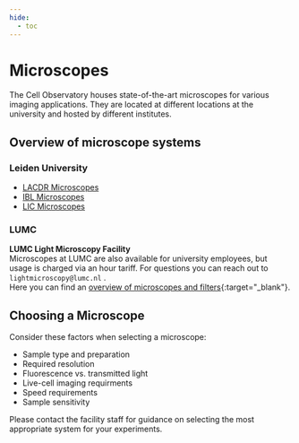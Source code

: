```yaml
---
hide:
  - toc
---
```


# Microscopes

The Cell Observatory houses state-of-the-art microscopes for various imaging applications. They are located at different locations at the university and hosted by different institutes.

## Overview of microscope systems
### Leiden University
- [LACDR Microscopes](lacdrmicroscopes.md) 
- [IBL Microscopes](iblmicroscopes.md) 
- [LIC Microscopes](licmicroscopes.md)

### LUMC
**LUMC Light Microscopy Facility**   
Microscopes at LUMC are also available for university employees, but usage is charged via an hour tariff. For questions you can reach out to `lightmicroscopy@lumc.nl` .   
Here you can find an [overview of microscopes and filters](https://ccb.lumc.nl/upload/files/overzicht_microscopen_filtercubes_updateJul2025_web.pdf){:target="_blank"}.

## Choosing a Microscope

Consider these factors when selecting a microscope:

- Sample type and preparation
- Required resolution
- Fluorescence vs. transmitted light
- Live-cell imaging requirments
- Speed requirements
- Sample sensitivity

Please contact the facility staff for guidance on selecting the most appropriate system for your experiments.
